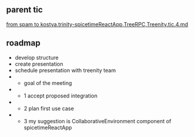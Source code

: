 ## parent tic

[from spam to kostya.trinity-spicetimeReactApp,TreeRPC,Treenity.tic.4.md](link)

## roadmap

* develop structure
* create presentation
* schedule presentation with treenity team
*
    * goal of the meeting
*
    * 1 accept proposed integration
*
    * 2 plan first use case
*
    * 3 my suggestion is CollaborativeEnvironment component of spicetimeReactApp